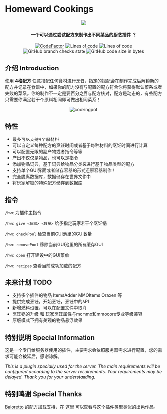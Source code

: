 # Homeward Cookings


<p align="center">
<img src = "https://user-images.githubusercontent.com/39553613/145566584-494920e6-bdac-4c23-985d-9d00187c90e1.jpg">
</p>

<h4 align="center">一个可以通过尝试配方来制作出不同菜品的厨艺插件 ？</h4>
<p align="center">
<a href="https://www.codefactor.io/repository/github/caishangqi/homeward-webstorebridge/overview/plugin-webstore-bridge"><img src="https://www.codefactor.io/repository/github/caishangqi/homeward-webstorebridge/badge/plugin-webstore-bridge" alt="CodeFactor" /></a>
<img alt="Lines of code" src="https://img.shields.io/tokei/lines/github/Caishangqi/homeward-plugin-cooking">
<img alt="Lines of code" src="https://img.shields.io/badge/paper-1.18.2-green">
<img alt="GitHub branch checks state" src="https://img.shields.io/github/checks-status/Caishangqi/homeward-plugin-cooking/master?label=build">
<img alt="GitHub code size in bytes" src="https://img.shields.io/github/languages/code-size/Caishangqi/homeward-plugin-cooking">
</p>

## 介绍 Introduction
使用 **4格配方** 任意搭配任何食材进行烹饪，指定的搭配会在制作完成后解锁新的配方并记录在食谱中，如果你的配方没有与配置的配方符合你将获得默认菜系或者失败的菜系。你的制作不一定是要百分之百与配方核对，配方是动态的，有些配方只需要你满足若干个原料相同即可做出相同菜系！


<p align="center">
  <img alt="cookingpot" src="https://user-images.githubusercontent.com/39553613/170850097-ef06ef08-3877-4001-be42-04a65404d74f.gif">
</p>

## 特性

- 最多可以支持4个原材料
- 可以自定义每种配方的烹饪时间或者基于每种材料的烹饪时间进行计算
- 可以配置无限的副产物或者指令等等
- 产出不仅仅是物品，也可以是指令
- 添加物品词典，基于词典给物品分类来进行基于物品类型的配方
- 支持单个GUI界面或者储存容器的形式还原容器制作！
- 完全脱离数据库，数据储存在世界文件中
- 将玩家解锁的特殊配方储存到数据库

## 指令
`/hwc` 为插件主指令

`/hwc give <玩家> <数量>` 给予指定玩家若干个烹饪锅

`/hwc checkPool` 检查当前GUI池里的GUI数量

`/hwc removePool` 移除当前GUI池里的所有缓存GUI

`/hwc open` 打开建设中的GUI菜单

`/hwc recipes` 查看当前成功加载的配方

## 未来计划 TODO
- 支持多个插件的物品 ItemsAdder MMOItems Oraxen 等
- 提供完成烹饪，开始烹饪，烹饪中的API
- 新增燃料设置，可以在配置文件中取消
- 烹饪锅的升级 和 玩家烹饪属性与mcmmo和mmocore专业等级兼容
- 原版模式下拥有美观的物品悬浮效果

## 特别说明 Special Information

这是一个专门给服务器使用的插件，主要需求会依照服务器需求进行配置，您的需求可能会被延后，感谢谅解。

_This is a plugin specially used for the server. The main requirements will be configured according to the server
requirements. Your requirements may be delayed. Thank you for your understanding._

## 特别鸣谢 Special Thanks

[Baioretto](https://github.com/Ba1oretto) 的配方加载支持，在 [这里](https://github.com/Ba1oretto/Brewing) 可以查看与这个插件类型类似的出色作品。